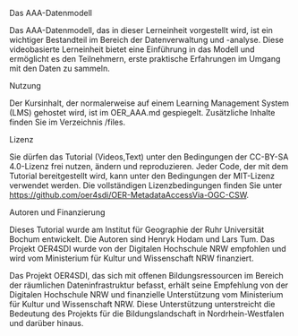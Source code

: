 
Das AAA-Datenmodell

Das AAA-Datenmodell, das in dieser Lerneinheit vorgestellt wird, ist ein wichtiger Bestandteil im Bereich der Datenverwaltung und -analyse. Diese videobasierte Lerneinheit bietet eine Einführung in das Modell und ermöglicht es den Teilnehmern, erste praktische Erfahrungen im Umgang mit den Daten zu sammeln.

Nutzung

Der Kursinhalt, der normalerweise auf einem Learning Management System (LMS) gehostet wird, ist im OER_AAA.md gespiegelt. Zusätzliche Inhalte finden Sie im Verzeichnis /files.

Lizenz

Sie dürfen das Tutorial (Videos,Text) unter den Bedingungen der CC-BY-SA 4.0-Lizenz frei nutzen, ändern und reproduzieren. Jeder Code, der mit dem Tutorial bereitgestellt wird, kann unter den Bedingungen der MIT-Lizenz verwendet werden. Die vollständigen Lizenzbedingungen finden Sie unter https://github.com/oer4sdi/OER-MetadataAccessVia-OGC-CSW.

Autoren und Finanzierung

Dieses Tutorial wurde am Institut für Geographie der Ruhr Universität Bochum entwickelt. Die Autoren sind Henryk Hodam und Lars Tum. Das Projekt OER4SDI wurde von der Digitalen Hochschule NRW empfohlen und wird vom Ministerium für Kultur und Wissenschaft NRW finanziert.

Das Projekt OER4SDI, das sich mit offenen Bildungsressourcen im Bereich der räumlichen Dateninfrastruktur befasst, erhält seine Empfehlung von der Digitalen Hochschule NRW und finanzielle Unterstützung vom Ministerium für Kultur und Wissenschaft NRW. Diese Unterstützung unterstreicht die Bedeutung des Projekts für die Bildungslandschaft in Nordrhein-Westfalen und darüber hinaus.
